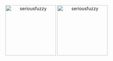 <div align='center'>
<img align="center" src="https://github-readme-stats.vercel.app/api?username=seriousfuzzy&show_icons=true&locale=en" alt="seriousfuzzy" height='160'/>
<img align="center" src="https://github-readme-streak-stats.herokuapp.com/?user=seriousfuzzy&" alt="seriousfuzzy" height='160'/>
</div>
